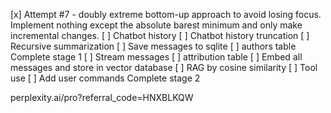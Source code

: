 [x] Attempt #7 - doubly extreme bottom-up approach to avoid losing focus. Implement nothing except the absolute barest minimum and only make incremental changes.
[ ] Chatbot history
[ ] Chatbot history truncation
[ ] Recursive summarization
[ ] Save messages to sqlite
[ ] authors table
Complete stage 1
[ ] Stream messages
[ ] attribution table
[ ] Embed all messages and store in vector database
[ ] RAG by cosine similarity
[ ] Tool use
[ ] Add user commands
Complete stage 2

perplexity.ai/pro?referral_code=HNXBLKQW